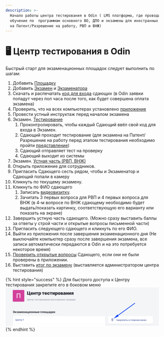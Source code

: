 ```yaml
---
description: >-
  Начало работы центра тестирования в Odin ( LMS платформа, где проводится
  обучение по  программам основного ВО, ДПО и экзамены для иностранных граждан
  на Патент/Разрешение на работу, РВП и ВНЖ)
---
```


# 🖥️ Центр тестирования в Odin

Быстрый старт для экзаменационных площадок следует выполнить по шагам:

1. Добавить [Площадку](dobavit-ploshadki.md)
2. Добавить [Экзамен](dobavit-ekzamen.md) и [Экзаменатора](registraciya-sotrudnikov-v-odin.md#ekzamenator)
3. Скачать и распечатать [код для входа](skachat-kody-dlya-vkhoda-sdayushikh.md) сдающих (в Odin заявки попадут через пол часа после того, как будет совершена оплата экзамена)
4. Проверить, что на всех компьютерах установлено [приложение](prilozhenie.-pismennaya-i-ustnaya-chasti-ekzamena.md)
5. Провести устный инструктаж перед началом экзамена
6. Экзамен. [Тестирование](ekzamen.-provedenie.md#testirovanie)
   1. Проконтролировать, чтобы каждый Сдающий ввёл свой код для входа в Экзамен.&#x20;
   2. Сдающий проходит тестирование (для экзамена на Патент/Разрешение на работу перед этапом тестирования необходимо пройти [представление](https://informa.gitbook.io/immigraciya/centr-testirovaniya-v-odin/ekzamen.-provedenie#testirovanie))
   3. Сдающий отправляет тест на проверку&#x20;
   4. Сдающий выходит из системы
7. Экзамен. [Устная часть (РВП, ВНЖ)](ekzamen.-provedenie.md#ustnaya-chat-rvp-vnzh)
8. Открыть приложение для сотрудников.&#x20;
9. Пригласить Сдающего сесть рядом, чтобы и Экзаменатор и Сдающий попали в камеру
10. Кликнуть по текущему экзамену.
11. Кликнуть по ФИО сдающего
    1. Записать [видеовизитку](../rekomendacii/obrazec-videovizitki-pered-startom-ustnoi-chasti-ekzamena.md).
    2. Зачитать  3 первых вопроса для РВП и 4 первых вопроса для ВНЖ (в 4-м вопросе по ВНЖ сдающему необходимо будет выдать/показать картинку, соответствующую его варианту или показать на экране)
12. Завершить устную часть сдающего. (Можно сразу выставить баллы за ответы у строй части и открытые вопросы письменной части)
13. Пригласить следующего сдающего и кликнуть по его ФИО.
14. Выйти из приложения после завершения экзаменационного дня (Не выключайте компьютер сразу после завершения экзамена, все записи автоматически передаются в Odin и на это потребуется некоторое время)
15. [Проверить открытые вопросы](proverka-otkrytykh-voprosov-v-testirovanii.md) Сдающего, если они не были проверены в приложении.
16. Выставить [итог по экзамену](proverka-itoga-ekzamena.md) (выставляется администратором центра тестирования)

{% hint style="success" %}
Для быстрого доступа к Центру тестирования закрепите его в боковом меню <img src="../.gitbook/assets/image (217).png" alt="" data-size="original">
{% endhint %}
